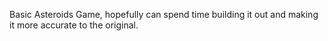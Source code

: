 Basic Asteroids Game, hopefully can spend time building it out and making it more accurate to the original.
